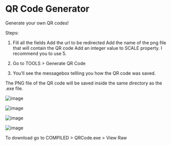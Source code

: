 # QR Code Generator
Generate your own QR codes!

Steps:

1. Fill all the fields
Add the url to be redirected
Add the name of the png file that will contain the QR code
Add an integer value to SCALE property. I recommend you to use 5.

2. Go to TOOLS > Generate QR Code

3. You'll see the messagebox tellling you how the QR code was saved.

The PNG file of the QR code will be saved inside the same directory as the .exe file.

![image](https://user-images.githubusercontent.com/89426850/176270287-036ebe2f-48dc-4d11-9715-832c95eb24e6.png)


![image](https://user-images.githubusercontent.com/89426850/176270368-8b2f4496-5ad1-4afc-ad1c-907b225accaf.png)


![image](https://user-images.githubusercontent.com/89426850/176271295-d3027787-571f-4cb5-9d5f-206a94819ec3.png)


![image](https://user-images.githubusercontent.com/89426850/176271301-8d9964c9-ad53-4356-86a0-291cb8236533.png)




To download go to COMPILED > QRCode.exe > View Raw
